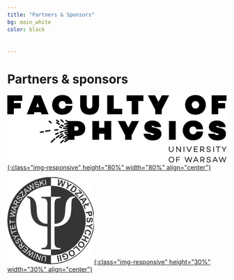 ```yaml
---
title: "Partners & Sponsors"
bg: main_white
color: black


---
```


# Partners & sponsors



<a href="https://www.fuw.edu.pl/faculty-of-physics-home.html">![test image size](/img/sponsors/logo_FUW.png?style=centerme){:class="img-responsive" height="80%" width="80%" align="center"}</a>


<p></p>


<a href="http://psych.uw.edu.pl/">![test image size](/img/sponsors/logo_WPsych.jpg?style=centerme){:class="img-responsive" height="30%" width="30%" align="center"}</a>
